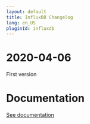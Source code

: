 ```yaml
---
layout: default
title: InfluxDB Changelog
lang: en_US
pluginId: influxdb
---
```


# 2020-04-06

First version

# Documentation

[See documentation]({{site.baseurl}}/{{page.pluginId}})
